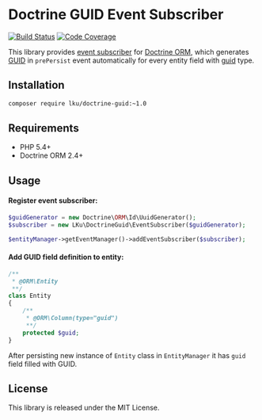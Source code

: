 # Doctrine GUID Event Subscriber

[![Build Status](https://travis-ci.org/lku/doctrine-guid.svg?branch=master)](https://travis-ci.org/lku/doctrine-guid)
[![Code Coverage](https://scrutinizer-ci.com/g/lku/doctrine-guid/badges/coverage.png?b=master)](https://scrutinizer-ci.com/g/lku/doctrine-guid/?branch=master)

This library provides [event subscriber](http://docs.doctrine-project.org/en/latest/reference/events.html) 
for [Doctrine ORM](http://www.doctrine-project.org/projects/orm.html), which 
generates [GUID](http://en.wikipedia.org/wiki/Globally_unique_identifier) in `prePersist` event automatically for every
entity field with [guid](http://docs.doctrine-project.org/projects/doctrine-orm/en/latest/reference/basic-mapping.html#doctrine-mapping-types) type.

## Installation

```sh
composer require lku/doctrine-guid:~1.0
```

## Requirements

 * PHP 5.4+
 * Doctrine ORM 2.4+

## Usage

#### Register event subscriber:
```php
$guidGenerator = new Doctrine\ORM\Id\UuidGenerator();
$subscriber = new LKu\DoctrineGuid\EventSubscriber($guidGenerator);

$entityManager->getEventManager()->addEventSubscriber($subscriber);
```
#### Add GUID field definition to entity:

```php
/**
 * @ORM\Entity
 **/
class Entity
{
    /**
     * @ORM\Column(type="guid")
     **/
    protected $guid;
}
```

After persisting new instance of `Entity` class in `EntityManager` it has `guid` field filled with GUID.

## License

 This library is released under the MIT License.
